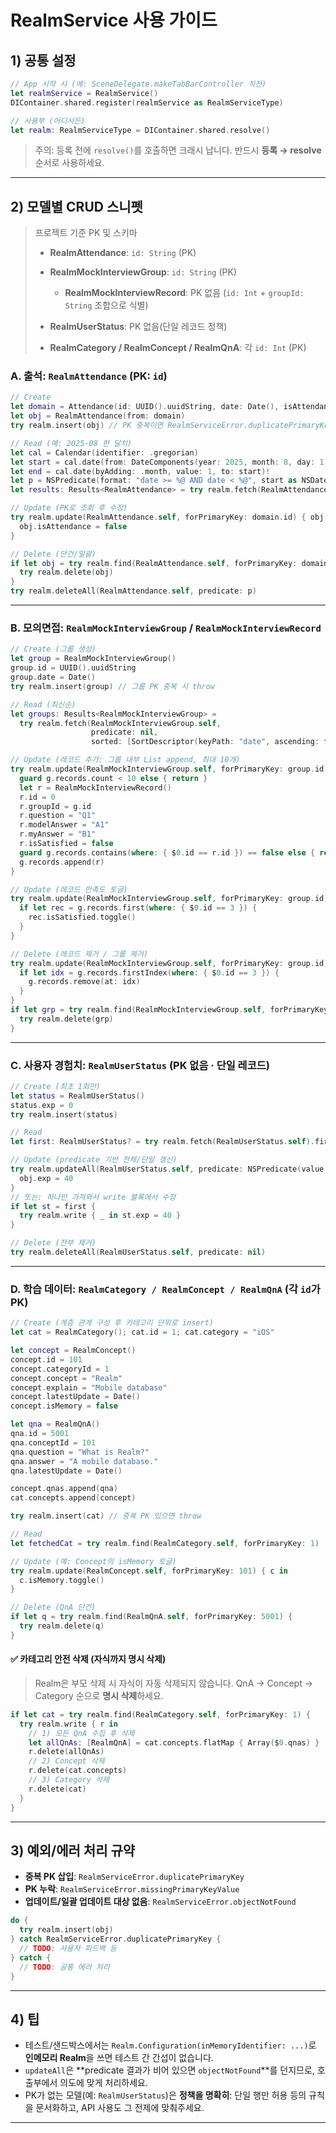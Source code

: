 # RealmService 사용 가이드 

## 1) 공통 설정

```swift
// App 시작 시 (예: SceneDelegate.makeTabBarController 직전)
let realmService = RealmService()
DIContainer.shared.register(realmService as RealmServiceType)

// 사용부 (어디서든)
let realm: RealmServiceType = DIContainer.shared.resolve()
```

> 주의: 등록 전에 `resolve()`를 호출하면 크래시 납니다. 반드시 **등록 → resolve** 순서로 사용하세요.

---

## 2) 모델별 CRUD 스니펫

> 프로젝트 기준 PK 및 스키마
>
> * **RealmAttendance**: `id: String` (PK)
> * **RealmMockInterviewGroup**: `id: String` (PK)
>
>   * **RealmMockInterviewRecord**: PK 없음 (`id: Int` + `groupId: String` 조합으로 식별)
> * **RealmUserStatus**: PK 없음(단일 레코드 정책)
> * **RealmCategory / RealmConcept / RealmQnA**: 각 `id: Int` (PK)

### A. 출석: `RealmAttendance` (PK: `id`)

```swift
// Create
let domain = Attendance(id: UUID().uuidString, date: Date(), isAttendance: true)
let obj = RealmAttendance(from: domain)
try realm.insert(obj) // PK 중복이면 RealmServiceError.duplicatePrimaryKey

// Read (예: 2025-08 한 달치)
let cal = Calendar(identifier: .gregorian)
let start = cal.date(from: DateComponents(year: 2025, month: 8, day: 1))!
let end = cal.date(byAdding: .month, value: 1, to: start)!
let p = NSPredicate(format: "date >= %@ AND date < %@", start as NSDate, end as NSDate)
let results: Results<RealmAttendance> = try realm.fetch(RealmAttendance.self, predicate: p, sorted: [])

// Update (PK로 조회 후 수정)
try realm.update(RealmAttendance.self, forPrimaryKey: domain.id) { obj in
  obj.isAttendance = false
}

// Delete (단건/일괄)
if let obj = try realm.find(RealmAttendance.self, forPrimaryKey: domain.id) {
  try realm.delete(obj)
}
try realm.deleteAll(RealmAttendance.self, predicate: p)
```

---

### B. 모의면접: `RealmMockInterviewGroup` / `RealmMockInterviewRecord`

```swift
// Create (그룹 생성)
let group = RealmMockInterviewGroup()
group.id = UUID().uuidString
group.date = Date()
try realm.insert(group) // 그룹 PK 중복 시 throw

// Read (최신순)
let groups: Results<RealmMockInterviewGroup> =
  try realm.fetch(RealmMockInterviewGroup.self,
                  predicate: nil,
                  sorted: [SortDescriptor(keyPath: "date", ascending: false)])

// Update (레코드 추가: 그룹 내부 List append, 최대 10개)
try realm.update(RealmMockInterviewGroup.self, forPrimaryKey: group.id) { g in
  guard g.records.count < 10 else { return }
  let r = RealmMockInterviewRecord()
  r.id = 0
  r.groupId = g.id
  r.question = "Q1"
  r.modelAnswer = "A1"
  r.myAnswer = "B1"
  r.isSatisfied = false
  guard g.records.contains(where: { $0.id == r.id }) == false else { return }
  g.records.append(r)
}

// Update (레코드 만족도 토글)
try realm.update(RealmMockInterviewGroup.self, forPrimaryKey: group.id) { g in
  if let rec = g.records.first(where: { $0.id == 3 }) {
    rec.isSatisfied.toggle()
  }
}

// Delete (레코드 제거 / 그룹 제거)
try realm.update(RealmMockInterviewGroup.self, forPrimaryKey: group.id) { g in
  if let idx = g.records.firstIndex(where: { $0.id == 3 }) {
    g.records.remove(at: idx)
  }
}
if let grp = try realm.find(RealmMockInterviewGroup.self, forPrimaryKey: group.id) {
  try realm.delete(grp)
}
```

---

### C. 사용자 경험치: `RealmUserStatus` (PK 없음 · 단일 레코드)

```swift
// Create (최초 1회만)
let status = RealmUserStatus()
status.exp = 0
try realm.insert(status)

// Read
let first: RealmUserStatus? = try realm.fetch(RealmUserStatus.self).first

// Update (predicate 기반 전체/단일 갱신)
try realm.updateAll(RealmUserStatus.self, predicate: NSPredicate(value: true)) { obj in
  obj.exp = 40
}
// 또는: 하나만 가져와서 write 블록에서 수정
if let st = first {
  try realm.write { _ in st.exp = 40 }
}

// Delete (전부 제거)
try realm.deleteAll(RealmUserStatus.self, predicate: nil)
```

---

### D. 학습 데이터: `RealmCategory / RealmConcept / RealmQnA` (각 `id`가 PK)

```swift
// Create (계층 관계 구성 후 카테고리 단위로 insert)
let cat = RealmCategory(); cat.id = 1; cat.category = "iOS"

let concept = RealmConcept()
concept.id = 101
concept.categoryId = 1
concept.concept = "Realm"
concept.explain = "Mobile database"
concept.latestUpdate = Date()
concept.isMemory = false

let qna = RealmQnA()
qna.id = 5001
qna.conceptId = 101
qna.question = "What is Realm?"
qna.answer = "A mobile database."
qna.latestUpdate = Date()

concept.qnas.append(qna)
cat.concepts.append(concept)

try realm.insert(cat) // 중복 PK 있으면 throw

// Read
let fetchedCat = try realm.find(RealmCategory.self, forPrimaryKey: 1)

// Update (예: Concept의 isMemory 토글)
try realm.update(RealmConcept.self, forPrimaryKey: 101) { c in
  c.isMemory.toggle()
}

// Delete (QnA 단건)
if let q = try realm.find(RealmQnA.self, forPrimaryKey: 5001) {
  try realm.delete(q)
}
```

#### ✅ 카테고리 안전 삭제 (자식까지 명시 삭제)

> Realm은 부모 삭제 시 자식이 자동 삭제되지 않습니다.
> QnA → Concept → Category 순으로 **명시 삭제**하세요.

```swift
if let cat = try realm.find(RealmCategory.self, forPrimaryKey: 1) {
  try realm.write { r in
    // 1) 모든 QnA 수집 후 삭제
    let allQnAs: [RealmQnA] = cat.concepts.flatMap { Array($0.qnas) }
    r.delete(allQnAs)
    // 2) Concept 삭제
    r.delete(cat.concepts)
    // 3) Category 삭제
    r.delete(cat)
  }
}
```

---

## 3) 예외/에러 처리 규약

* **중복 PK 삽입**: `RealmServiceError.duplicatePrimaryKey`
* **PK 누락**: `RealmServiceError.missingPrimaryKeyValue`
* **업데이트/일괄 업데이트 대상 없음**: `RealmServiceError.objectNotFound`

```swift
do {
  try realm.insert(obj)
} catch RealmServiceError.duplicatePrimaryKey {
  // TODO: 사용자 피드백 등
} catch {
  // TODO: 공통 에러 처리
}
```

---

## 4) 팁

* 테스트/샌드박스에서는 `Realm.Configuration(inMemoryIdentifier: ...)`로 **인메모리 Realm**을 쓰면 테스트 간 간섭이 없습니다.
* `updateAll`은 \*\*predicate 결과가 비어 있으면 `objectNotFound`\*\*를 던지므로, 호출부에서 의도에 맞게 처리하세요.
* PK가 없는 모델(예: `RealmUserStatus`)은 **정책을 명확히**: 단일 행만 허용 등의 규칙을 문서화하고, API 사용도 그 전제에 맞춰주세요.

---
